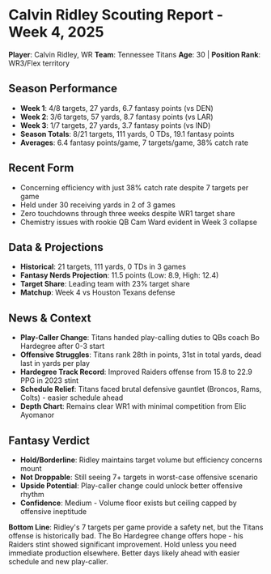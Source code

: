 # Calvin Ridley Scouting Report - Week 4, 2025

**Player**: Calvin Ridley, WR
**Team**: Tennessee Titans
**Age**: 30 | **Position Rank**: WR3/Flex territory

## Season Performance
- **Week 1**: 4/8 targets, 27 yards, 6.7 fantasy points (vs DEN)
- **Week 2**: 3/6 targets, 57 yards, 8.7 fantasy points (vs LAR)
- **Week 3**: 1/7 targets, 27 yards, 3.7 fantasy points (vs IND)
- **Season Totals**: 8/21 targets, 111 yards, 0 TDs, 19.1 fantasy points
- **Averages**: 6.4 fantasy points/game, 7 targets/game, 38% catch rate

## Recent Form
- Concerning efficiency with just 38% catch rate despite 7 targets per game
- Held under 30 receiving yards in 2 of 3 games
- Zero touchdowns through three weeks despite WR1 target share
- Chemistry issues with rookie QB Cam Ward evident in Week 3 collapse

## Data & Projections
- **Historical**: 21 targets, 111 yards, 0 TDs in 3 games
- **Fantasy Nerds Projection**: 11.5 points (Low: 8.9, High: 12.4)
- **Target Share**: Leading team with 23% target share
- **Matchup**: Week 4 vs Houston Texans defense

## News & Context
- **Play-Caller Change**: Titans handed play-calling duties to QBs coach Bo Hardegree after 0-3 start
- **Offensive Struggles**: Titans rank 28th in points, 31st in total yards, dead last in yards per play
- **Hardegree Track Record**: Improved Raiders offense from 15.8 to 22.9 PPG in 2023 stint
- **Schedule Relief**: Titans faced brutal defensive gauntlet (Broncos, Rams, Colts) - easier schedule ahead
- **Depth Chart**: Remains clear WR1 with minimal competition from Elic Ayomanor

## Fantasy Verdict
- **Hold/Borderline**: Ridley maintains target volume but efficiency concerns mount
- **Not Droppable**: Still seeing 7+ targets in worst-case offensive scenario
- **Upside Potential**: Play-caller change could unlock better offensive rhythm
- **Confidence**: Medium - Volume floor exists but ceiling capped by offensive ineptitude

**Bottom Line**: Ridley's 7 targets per game provide a safety net, but the Titans offense is historically bad. The Bo Hardegree change offers hope - his Raiders stint showed significant improvement. Hold unless you need immediate production elsewhere. Better days likely ahead with easier schedule and new play-caller.